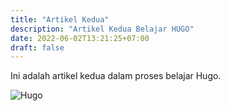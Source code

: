 ```yaml
---
title: "Artikel Kedua"
description: "Artikel Kedua Belajar HUGO"
date: 2022-06-02T13:21:25+07:00
draft: false
---
```


Ini adalah artikel kedua dalam proses belajar Hugo.

![Hugo](https://desarrolloweb.com/storage/tag_images/actual/8CcDKcmWpejM1pRQjubgWCu0w9yp9tkL50ZulCBX.png )
